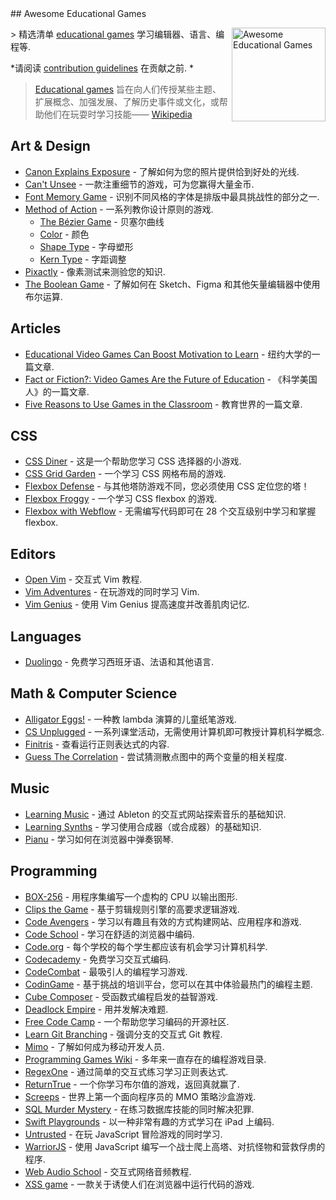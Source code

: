 <div class="github-widget" data-repo="yrgo/awesome-educational-games"></div>
<script async src="https://pagead2.googlesyndication.com/pagead/js/adsbygoogle.js"></script><ins class="adsbygoogle" style="display:block" data-ad-client="ca-pub-6890694312814945" data-ad-slot="5473692530" data-ad-format="auto"  data-full-width-responsive="true"></ins><script>(adsbygoogle = window.adsbygoogle || []).push({});</script>
## Awesome Educational Games

[<img src="https://cloud.githubusercontent.com/assets/499192/18659925/ed7e6262-7f0d-11e6-8e8e-b53b87158210.png" align="right" alt="Awesome Educational Games" width="150">](https://en.m.wikipedia.org/wiki/Educational_game)

&gt; 精选清单 [educational games](https://en.m.wikipedia.org/wiki/Educational_game) 学习编辑器、语言、编程等.

*请阅读 [contribution guidelines](https://github.com/yrgo/awesome-educational-games/blob/master/CONTRIBUTING.md) 在贡献之前. *

> [Educational games](https://en.m.wikipedia.org/wiki/Educational_game) 旨在向人们传授某些主题、扩展概念、加强发展、了解历史事件或文化，或帮助他们在玩耍时学习技能—— [Wikipedia](https://en.m.wikipedia.org/wiki/Educational_game)



## Art & Design

- [Canon Explains Exposure](http://www.canonoutsideofauto.ca/) - 了解如何为您的照片提供恰到好处的光线.
- [Can't Unsee](https://cantunsee.space/) - 一款注重细节的游戏，可为您赢得大量金币.
- [Font Memory Game](https://betterwebtype.com/font-memory-game) - 识别不同风格的字体是排版中最具挑战性的部分之一.
- [Method of Action](https://method.ac/) - 一系列教你设计原则的游戏.
  - [The Bézier Game](https://bezier.method.ac/) - 贝塞尔曲线
  - [Color](https://color.method.ac/) - 颜色
  - [Shape Type](https://shape.method.ac/) - 字母塑形
  - [Kern Type](https://type.method.ac/) - 字距调整
- [Pixactly](http://pixact.ly/) - 像素测试来测验您的知识.
- [The Boolean Game](https://boolean.method.ac/) - 了解如何在 Sketch、Figma 和其他矢量编辑器中使用布尔运算.

## Articles

- [Educational Video Games Can Boost Motivation to Learn](https://www.nyu.edu/about/news-publications/news/2013/november/educational-video-games-can-boost-motivation-to-learn-nyu-cuny-study-shows-.html) - 纽约大学的一篇文章.
- [Fact or Fiction?: Video Games Are the Future of Education](https://www.nyu.edu/about/news-publications/news/2013/november/educational-video-games-can-boost-motivation-to-learn-nyu-cuny-study-shows-.html) - 《科学美国人》的一篇文章.
- [Five Reasons to Use Games in the Classroom](https://www.educationworld.com/a_curr/reasons-to-play-games-in-the-classroom.shtml) - 教育世界的一篇文章.

## CSS

- [CSS Diner](https://flukeout.github.io/) - 这是一个帮助您学习 CSS 选择器的小游戏.
- [CSS Grid Garden](http://cssgridgarden.com/) - 一个学习 CSS 网格布局的游戏.
- [Flexbox Defense](http://www.flexboxdefense.com/) - 与其他塔防游戏不同，您必须使用 CSS 定位您的塔！
- [Flexbox Froggy](http://flexboxfroggy.com/) - 一个学习 CSS flexbox 的游戏.
- [Flexbox with Webflow](https://www.flexboxgame.com/) - 无需编写代码即可在 28 个交互级别中学习和掌握 flexbox.

## Editors

- [Open Vim](https://www.openvim.com/) - 交互式 Vim 教程.
- [Vim Adventures](https://vim-adventures.com/) - 在玩游戏的同时学习 Vim.
- [Vim Genius](http://vimgenius.com/) - 使用 Vim Genius 提高速度并改善肌肉记忆.

## Languages

- [Duolingo](https://www.duolingo.com/) - 免费学习西班牙语、法语和其他语言.

## Math & Computer Science

- [Alligator Eggs!](http://worrydream.com/#!/AlligatorEggs) - 一种教 lambda 演算的儿童纸笔游戏.
- [CS Unplugged](https://csunplugged.org/en/) - 一系列课堂活动，无需使用计算机即可教授计算机科学概念.
- [Finitris](http://www.postcrashgames.com/finitris/) - 查看运行正则表达式的内容.
- [Guess The Correlation](http://guessthecorrelation.com/) - 尝试猜测散点图中的两个变量的相关程度.

## Music

- [Learning Music](https://learningmusic.ableton.com) - 通过 Ableton 的交互式网站探索音乐的基础知识.
- [Learning Synths](https://learningsynths.ableton.com/) - 学习使用合成器（或合成器）的基础知识.
- [Pianu](https://pianu.com) - 学习如何在浏览器中弹奏钢琴.

## Programming

- [BOX-256](http://box-256.com/) - 用程序集编写一个虚构的 CPU 以输出图形.
- [Clips the Game](https://md5crypt.github.io/clipsgame/) - 基于剪辑规则引擎的高要求逻辑游戏.
- [Code Avengers](https://www.codeavengers.com/) - 学习以有趣且有效的方式构建网站、应用程序和游戏.
- [Code School](https://www.pluralsight.com/codeschool ) - 学习在舒适的浏览器中编码.
- [Code.org](https://code.org/) - 每个学校的每个学生都应该有机会学习计算机科学.
- [Codecademy](https://www.codecademy.com/) - 免费学习交互式编码.
- [CodeCombat](https://codecombat.com/) - 最吸引人的编程学习游戏.
- [CodinGame](https://www.codingame.com/start) - 基于挑战的培训平台，您可以在其中体验最热门的编程主题.
- [Cube Composer](https://david-peter.de/cube-composer/) - 受函数式编程启发的益智游戏.
- [Deadlock Empire](https://deadlockempire.github.io/) - 用并发解决难题.
- [Free Code Camp](https://www.freecodecamp.org/) - 一个帮助您学习编码的开源社区.
- [Learn Git Branching](https://learngitbranching.js.org/) - 强调分支的交互式 Git 教程.
- [Mimo](https://getmimo.com/) - 了解如何成为移动开发人员.
- [Programming Games Wiki](http://programminggames.org/) - 多年来一直存在的编程游戏目录.
- [RegexOne](https://regexone.com/lesson/introduction_abcs) - 通过简单的交互式练习学习正则表达式.
- [ReturnTrue](https://alf.nu/ReturnTrue) - 一个你学习布尔值的游戏，返回真就赢了.
- [Screeps](https://screeps.com/) - 世界上第一个面向程序员的 MMO 策略沙盒游戏.
- [SQL Murder Mystery](https://mystery.knightlab.com/) - 在练习数据库技能的同时解决犯罪.
- [Swift Playgrounds](https://www.apple.com/swift/playgrounds/) - 以一种非常有趣的方式学习在 iPad 上编码.
- [Untrusted](https://alexnisnevich.github.io/untrusted/) - 在玩 JavaScript 冒险游戏的同时学习.
- [WarriorJS](https://github.com/olistic/warriorjs) - 使用 JavaScript 编写一个战士爬上高塔、对抗怪物和营救俘虏的程序.
- [Web Audio School](https://mmckegg.github.io/web-audio-school/) - 交互式网络音频教程.
- [XSS game](https://xss-game.appspot.com) - 一款关于诱使人们在浏览器中运行代码的游戏.

